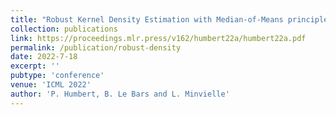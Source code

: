 ```yaml
---
title: "Robust Kernel Density Estimation with Median-of-Means principle"
collection: publications
link: https://proceedings.mlr.press/v162/humbert22a/humbert22a.pdf
permalink: /publication/robust-density
date: 2022-7-18
excerpt: ''
pubtype: 'conference'
venue: 'ICML 2022'
author: 'P. Humbert, B. Le Bars and L. Minvielle'
---
```


